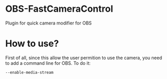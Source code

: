 # OBS-FastCameraControl
 Plugin for quick camera modifier for OBS
 
# How to use?
First of all, since this allow the user permition to use the camera, you need to add a command line for OBS. To do it:

`--enable-media-stream`

